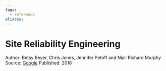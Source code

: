 ```yaml
---
tags:
  - reference
aliases:
---
```


# Site Reliability Engineering

Author: Betsy Beyer, Chris Jones, Jennifer Petoff and Niall Richard Murphy
Source: [Google](https://sre.google/books/)
Published: 2016
